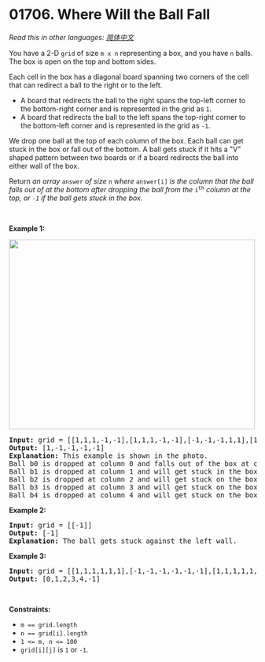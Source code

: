 # 01706. Where Will the Ball Fall

  _Read this in other languages:_
    [_简体中文_](README.zh-CN.md)

<p>You have a 2-D <code>grid</code> of size <code>m x n</code> representing a box, and you have <code>n</code> balls. The box is open on the top and bottom sides.</p>

<p>Each cell in the box has a diagonal board spanning two corners of the cell that can redirect a ball to the right or to the left.</p>

<ul>
	<li>A board that redirects the ball to the right spans the top-left corner to the bottom-right corner and is represented in the grid as <code>1</code>.</li>
	<li>A board that redirects the ball to the left spans the top-right corner to the bottom-left corner and is represented in the grid as <code>-1</code>.</li>
</ul>

<p>We drop one ball at the top of each column of the box. Each ball can get stuck in the box or fall out of the bottom. A ball gets stuck if it hits a &quot;V&quot; shaped pattern between two boards or if a board redirects the ball into either wall of the box.</p>

<p>Return <em>an array </em><code>answer</code><em> of size </em><code>n</code><em> where </em><code>answer[i]</code><em> is the column that the ball falls out of at the bottom after dropping the ball from the </em><code>i<sup>th</sup></code><em> column at the top, or <code>-1</code><em> if the ball gets stuck in the box</em>.</em></p>

<p>&nbsp;</p>
<p><strong>Example 1:</strong></p>

<p><strong><img alt="" src="https://assets.leetcode.com/uploads/2019/09/26/ball.jpg" style="width: 500px; height: 385px;" /></strong></p>

<pre>
<strong>Input:</strong> grid = [[1,1,1,-1,-1],[1,1,1,-1,-1],[-1,-1,-1,1,1],[1,1,1,1,-1],[-1,-1,-1,-1,-1]]
<strong>Output:</strong> [1,-1,-1,-1,-1]
<strong>Explanation:</strong> This example is shown in the photo.
Ball b0 is dropped at column 0 and falls out of the box at column 1.
Ball b1 is dropped at column 1 and will get stuck in the box between column 2 and 3 and row 1.
Ball b2 is dropped at column 2 and will get stuck on the box between column 2 and 3 and row 0.
Ball b3 is dropped at column 3 and will get stuck on the box between column 2 and 3 and row 0.
Ball b4 is dropped at column 4 and will get stuck on the box between column 2 and 3 and row 1.
</pre>

<p><strong>Example 2:</strong></p>

<pre>
<strong>Input:</strong> grid = [[-1]]
<strong>Output:</strong> [-1]
<strong>Explanation:</strong> The ball gets stuck against the left wall.
</pre>

<p><strong>Example 3:</strong></p>

<pre>
<strong>Input:</strong> grid = [[1,1,1,1,1,1],[-1,-1,-1,-1,-1,-1],[1,1,1,1,1,1],[-1,-1,-1,-1,-1,-1]]
<strong>Output:</strong> [0,1,2,3,4,-1]
</pre>

<p>&nbsp;</p>
<p><strong>Constraints:</strong></p>

<ul>
	<li><code>m == grid.length</code></li>
	<li><code>n == grid[i].length</code></li>
	<li><code>1 &lt;= m, n &lt;= 100</code></li>
	<li><code>grid[i][j]</code> is <code>1</code> or <code>-1</code>.</li>
</ul>
